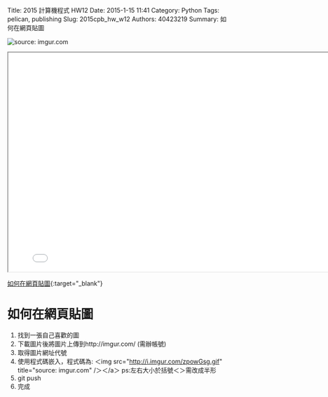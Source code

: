 Title: 2015 計算機程式 HW12
Date: 2015-1-15 11:41
Category: Python
Tags: pelican, publishing
Slug: 2015cpb_hw_w12
Authors: 40423219
Summary: 如何在網頁貼圖

<img src="http://i.imgur.com/zpowGsg.gif" title="source: imgur.com" /></a>

<iframe src="40423219_cp_w12_p.html" width="800" height="500"></iframe>

[如何在網頁貼圖](40423219_cp_w12_p.html){:target="_blank"}


如何在網頁貼圖
============

   1. 找到一張自己喜歡的圖
   2. 下載圖片後將圖片上傳到http://imgur.com/ (需辦帳號)
   3. 取得圖片網址代號
   4. 使用程式碼嵌入，程式碼為: ＜img src="http://i.imgur.com/zpowGsg.gif" title="source: imgur.com" /＞＜/a＞ ps:左右大小於括號＜＞需改成半形
   5. git push 
   6. 完成
